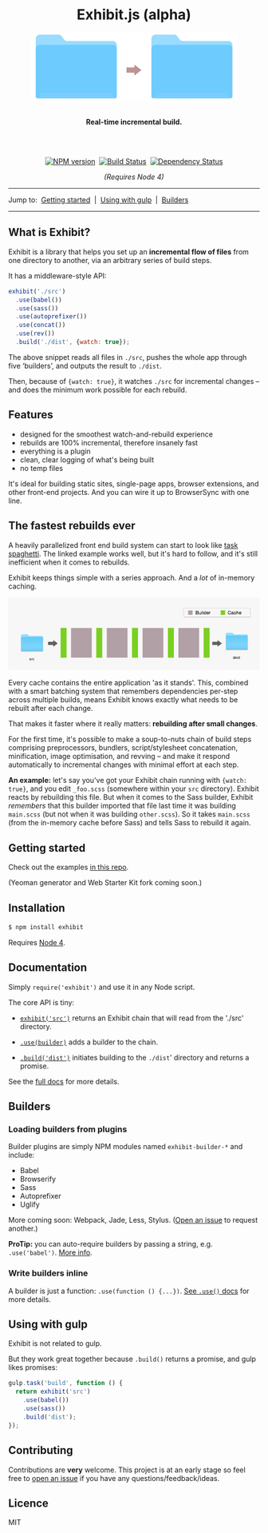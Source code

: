 <div align="center">
  <h1>Exhibit.js (alpha)</h1>
  <img src="./docs/illustration.png">
  <br><br>
  <p><b>Real-time incremental build.</b></p>
  <br><br>
  <p><a href="https://npmjs.org/package/exhibit"><img alt="NPM version" src="https://img.shields.io/npm/v/exhibit.svg?style=flat-square"></a> &nbsp;<a href="http://travis-ci.org/exhibitjs/exhibit"><img alt="Build Status" src="https://img.shields.io/travis/exhibitjs/exhibit.svg?style=flat-square"></a> &nbsp;<a href="https://david-dm.org/exhibitjs/exhibit"><img alt="Dependency Status" src="https://img.shields.io/david/exhibitjs/exhibit.svg?style=flat-square"></a></p>
  <p><i>(Requires Node 4)</i></p>
</div>


---

Jump to:&nbsp; [Getting started](#getting-started) &nbsp;|&nbsp; [Using with gulp](#using-with-gulp) &nbsp;|&nbsp; [Builders](#builders)

---


## What is Exhibit?

Exhibit is a library that helps you set up an **incremental flow of files** from one directory to another, via an arbitrary series of build steps.

It has a middleware-style API:

```js
exhibit('./src')
  .use(babel())
  .use(sass())
  .use(autoprefixer())
  .use(concat())
  .use(rev())
  .build('./dist', {watch: true});
```

The above snippet reads all files in `./src`, pushes the whole app through five ‘builders’, and outputs the result to `./dist`.

Then, because of `{watch: true}`, it watches `./src` for incremental changes – and does the minimum work possible for each rebuild.


## Features

- designed for the smoothest watch-and-rebuild experience
- rebuilds are 100% incremental, therefore insanely fast
- everything is a plugin
- clean, clear logging of what's being built
- no temp files

It's ideal for building static sites, single-page apps, browser extensions, and other front-end projects. And you can wire it up to BrowserSync with one line.


## The fastest rebuilds ever

A heavily parallelized front end build system can start to look like [task spaghetti](https://github.com/google/web-starter-kit/blob/master/gulpfile.babel.js). The linked example works well, but it's hard to follow, and it's still inefficient when it comes to rebuilds.

Exhibit keeps things simple with a series approach. And a *lot* of in-memory caching.

![Exhibit flowchart](./docs/flowchart.png)

Every cache contains the entire application 'as it stands'. This, combined with a smart batching system that remembers dependencies per-step across multiple builds, means Exhibit knows exactly what needs to be rebuilt after each change.

That makes it faster where it really matters: **rebuilding after small changes**.

For the first time, it's possible to make a soup-to-nuts chain of build steps comprising preprocessors, bundlers, script/stylesheet concatenation, minification, image optimisation, and revving – and make it respond automatically to incremental changes with minimal effort at each step.

**An example:** let's say you've got your Exhibit chain running with `{watch: true}`, and you edit `_foo.scss` (somewhere within your `src` directory). Exhibit reacts by rebuilding this file. But when it comes to the Sass builder, Exhibit *remembers* that this builder imported that file last time it was building `main.scss` (but not when it was building `other.scss`). So it takes `main.scss` (from the in-memory cache before Sass) and tells Sass to rebuild it again.


## Getting started

Check out the examples [in this repo](./examples).

<!-- - [Web Starter Kit](https://github.com/exhibitjs/web-starter-kit) – a fork of Google's excellent front end boilerplate project, modified to use Exhibit. -->

<!-- - Yeoman generator: [exhibit-webapp](https://github.com/exhibitjs/generator-exhibit-webapp) – a fork of Yeoman's gulp-webapp project, modified to use Exhibit. -->

(Yeoman generator and Web Starter Kit fork coming soon.)


## Installation

```sh
$ npm install exhibit
```

Requires [Node 4](https://nodejs.org/en/).


## Documentation

Simply `require('exhibit')` and use it in any Node script.

The core API is tiny:

- [`exhibit('src')`](./docs/api/exhibit.md) returns an Exhibit chain that will read from the './src' directory.

- [`.use(builder)`](./docs/api/use.md) adds a builder to the chain.

- [`.build('dist')`](./docs/api/build.md) initiates building to the `./dist`' directory and returns a promise.

See the [full docs](./docs) for more details.


## Builders

### Loading builders from plugins

Builder plugins are simply NPM modules named `exhibit-builder-*` and include:

- Babel
- Browserify
- Sass
- Autoprefixer
- Uglify

More coming soon: Webpack, Jade, Less, Stylus. ([Open an issue](https://github.com/exhibitjs/exhibit/issues) to request another.)

**ProTip:** you can auto-require builders by passing a string, e.g. `.use('babel')`. [More info](./docs/api/use.md).


### Write builders inline

A builder is just a function: `.use(function () {...})`. [See `.use()` docs](./docs/api/use.md) for more details.


## Using with gulp

Exhibit is not related to gulp.

But they work great together because `.build()` returns a promise, and gulp likes promises:

```js
gulp.task('build', function () {
  return exhibit('src')
    .use(babel())
    .use(sass())
    .build('dist');
});
```


## Contributing

Contributions are **very** welcome. This project is at an early stage so feel free to [open an issue](https://github.com/exhibitjs/exhibit/issues) if you have any questions/feedback/ideas.

## Licence

MIT

